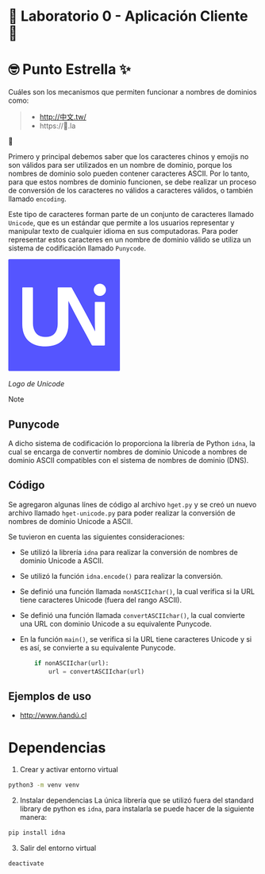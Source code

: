 # 🧪 Laboratorio 0 - Aplicación Cliente 👤

# 🤓 Punto Estrella ✨

Cuáles son los mecanismos que permiten funcionar a nombres de dominios como:

> - http://中文.tw/
> - https://💩.la

🤔

Primero y principal debemos saber que los caracteres chinos y emojis no son válidos para ser utilizados en un nombre de dominio, porque los nombres de dominio solo pueden contener caracteres ASCII. Por lo tanto, para que estos nombres de dominio funcionen, se debe realizar un proceso de conversión de los caracteres no válidos a caracteres válidos, o también llamado `encoding`.

Este tipo de caracteres forman parte de un conjunto de caracteres llamado `Unicode`, que es un estándar que permite a los usuarios representar y manipular texto de cualquier idioma en sus computadoras. Para poder representar estos caracteres en un nombre de dominio válido se utiliza un sistema de codificación llamado `Punycode`.

![img](/imgs/1.png)

_Logo de Unicode_

> [!NOTE]
>
> ## Punycode
>
> A dicho sistema de codificación lo proporciona la librería de Python `idna`, la cual
> se encarga de convertir nombres de dominio Unicode a nombres de dominio ASCII compatibles con el sistema de nombres de dominio (DNS).

## Código

Se agregaron algunas línes de código al archivo `hget.py` y se creó un nuevo archivo llamado `hget-unicode.py` para poder realizar la conversión de nombres de dominio Unicode a ASCII.

Se tuvieron en cuenta las siguientes consideraciones:

- Se utilizó la librería `idna` para realizar la conversión de nombres de dominio Unicode a ASCII.
- Se utilizó la función `idna.encode()` para realizar la conversión.
- Se definió una función llamada `nonASCIIchar()`, la cual verifica si la URL tiene caracteres Unicode (fuera del rango ASCII).
- Se definió una función llamada `convertASCIIchar()`, la cual convierte una URL con dominio Unicode a su equivalente Punycode.
- En la función `main()`, se verifica si la URL tiene caracteres Unicode y si es así, se convierte a su equivalente Punycode.

  ```python
      if nonASCIIchar(url):
          url = convertASCIIchar(url)
  ```

## Ejemplos de uso

- http://www.ñandú.cl

# Dependencias

1. Crear y activar entorno virtual

```bash
python3 -m venv venv
```

2. Instalar dependencias
   La única librería que se utilizó fuera del standard library de python es `idna`, para instalarla se puede hacer de la siguiente manera:

```bash
pip install idna
```

3. Salir del entorno virtual

```bash
deactivate
```
